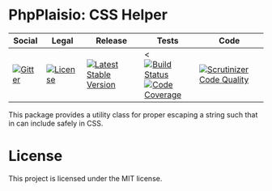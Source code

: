 # PhpPlaisio: CSS Helper

<table>
<thead>
<tr>
<th>Social</th>
<th>Legal</th>
<th>Release</th>
<th>Tests</th>
<th>Code</th>
</tr>
</thead>
<tbody>
<tr>
<td>
<a href="https://gitter.im/PhpPlaisio/PhpPlaisio"><img src="https://badges.gitter.im/PhpPlaisio/PhpPlaisio.svg" alt="Gitter"/></a>
</td>
<td>
<a href="https://packagist.org/packages/plaisio/helper-css"><img src="https://poser.pugx.org/plaisio/helper-css/license" alt="License"/></a>
</td>
<td>
<a href="https://packagist.org/packages/plaisio/helper-css"><img src="https://poser.pugx.org/plaisio/helper-css/v/stable" alt="Latest Stable Version"/></a>
</td>
<td><
<a href="https://github.com/PhpPlaisio/helper-css/actions/workflows/unit.yml"><img src="https://github.com/PhpPlaisio/helper-css/actions/workflows/unit.yml/badge.svg" alt="Build Status"/></a><br/>
<a href="https://codecov.io/gh/PhpPlaisio/helper-css"><img src="https://codecov.io/gh/PhpPlaisio/helper-css/branch/master/graph/badge.svg" alt="Code Coverage"/></a>
</td>
<td>
<a href="https://scrutinizer-ci.com/g/PhpPlaisio/helper-css/?branch=master"><img src="https://scrutinizer-ci.com/g/PhpPlaisio/helper-css/badges/quality-score.png?b=master" alt="Scrutinizer Code Quality"/></a>
</td>
</tr>
</tbody>
</table>

This package provides a utility class for proper escaping a string such that in can include safely in CSS.

#  License

This project is licensed under the MIT license.

